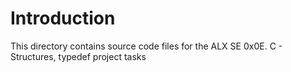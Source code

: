 # Introduction

This directory contains source code files for the ALX SE 0x0E. C - Structures, typedef project tasks
